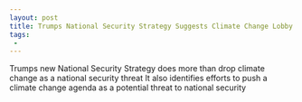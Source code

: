 ```yaml
---
layout: post
title: Trumps National Security Strategy Suggests Climate Change Lobby Is a Threat
tags:
 -
---
```

Trumps new National Security Strategy does more than drop climate change as a national security threat It also identifies efforts to push a climate change agenda as a potential threat to national security
